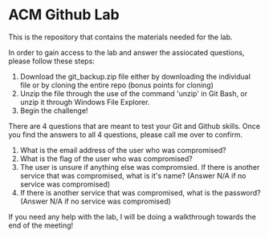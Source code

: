 # ACM Github Lab
This is the repository that contains the materials needed for the lab.

In order to gain access to the lab and answer the assiocated questions, please follow these steps:

1. Download the git_backup.zip file either by downloading the individual file or by cloning the entire repo (bonus points for cloning)
2. Unzip the file through the use of the command 'unzip' in Git Bash, or unzip it through Windows File Explorer.
3. Begin the challenge!

There are 4 questions that are meant to test your Git and Github skills. Once you find the answers to all 4 questions, please call me over to confirm.
1. What is the email address of the user who was compromised?
2. What is the flag of the user who was compromised?
3. The user is unsure if anything else was compromsied. If there is another service that was compromised, what is it's name? (Answer N/A if no service was compromised)
4. If there is another service that was compromised, what is the password? (Answer N/A if no service was compromised)

If you need any help with the lab, I will be doing a walkthrough towards the end of the meeting!
